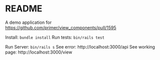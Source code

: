 # README

A demo application for https://github.com/primer/view_components/pull/1595

Install: `bundle install`
Run tests: `bin/rails test`

Run Server: `bin/rails s`
See error: http://localhost:3000/api
See working page: http://localhost:3000/view
